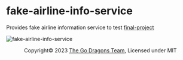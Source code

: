 # fake-airline-info-service
Provides fake airline information service to test [final-project](https://github.com/the-go-dragons/final-project)

![fake-airline-info-service](https://github.com/the-go-dragons/fake-airline-info-api-service/blob/main/img/app.png)
<p style="text-align: center; width: 100%; ">Copyright&copy; 2023 <a href="https://github.com/the-go-dragons">The Go Dragons Team</a>, Licensed under MIT</p>
